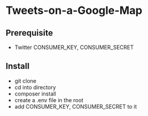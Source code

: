 # Tweets-on-a-Google-Map

## Prerequisite

- Twitter CONSUMER_KEY, CONSUMER_SECRET

## Install

- git clone
- cd into directory
- composer install
- create a .env file in the root
- add CONSUMER_KEY, CONSUMER_SECRET to it
